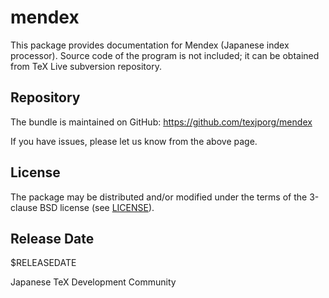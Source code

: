 # mendex

This package provides documentation for Mendex (Japanese index
processor). Source code of the program is not included; it can
be obtained from TeX Live subversion repository.

## Repository

The bundle is maintained on GitHub:
https://github.com/texjporg/mendex

If you have issues, please let us know from the above page.

## License

The package may be distributed and/or modified under the terms of
the 3-clause BSD license (see [LICENSE](./LICENSE)).

## Release Date

$RELEASEDATE

Japanese TeX Development Community
